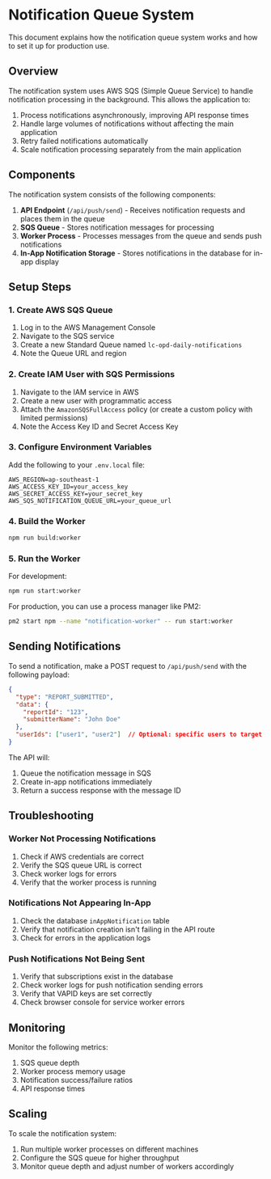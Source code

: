 # Notification Queue System

This document explains how the notification queue system works and how to set it up for production use.

## Overview

The notification system uses AWS SQS (Simple Queue Service) to handle notification processing in the background. This allows the application to:

1. Process notifications asynchronously, improving API response times
2. Handle large volumes of notifications without affecting the main application
3. Retry failed notifications automatically
4. Scale notification processing separately from the main application

## Components

The notification system consists of the following components:

1. **API Endpoint** (`/api/push/send`) - Receives notification requests and places them in the queue
2. **SQS Queue** - Stores notification messages for processing
3. **Worker Process** - Processes messages from the queue and sends push notifications
4. **In-App Notification Storage** - Stores notifications in the database for in-app display

## Setup Steps

### 1. Create AWS SQS Queue

1. Log in to the AWS Management Console
2. Navigate to the SQS service
3. Create a new Standard Queue named `lc-opd-daily-notifications`
4. Note the Queue URL and region

### 2. Create IAM User with SQS Permissions

1. Navigate to the IAM service in AWS
2. Create a new user with programmatic access
3. Attach the `AmazonSQSFullAccess` policy (or create a custom policy with limited permissions)
4. Note the Access Key ID and Secret Access Key

### 3. Configure Environment Variables

Add the following to your `.env.local` file:

```
AWS_REGION=ap-southeast-1
AWS_ACCESS_KEY_ID=your_access_key
AWS_SECRET_ACCESS_KEY=your_secret_key
AWS_SQS_NOTIFICATION_QUEUE_URL=your_queue_url
```

### 4. Build the Worker

```bash
npm run build:worker
```

### 5. Run the Worker

For development:
```bash
npm run start:worker
```

For production, you can use a process manager like PM2:
```bash
pm2 start npm --name "notification-worker" -- run start:worker
```

## Sending Notifications

To send a notification, make a POST request to `/api/push/send` with the following payload:

```json
{
  "type": "REPORT_SUBMITTED",
  "data": {
    "reportId": "123",
    "submitterName": "John Doe"
  },
  "userIds": ["user1", "user2"]  // Optional: specific users to target
}
```

The API will:
1. Queue the notification message in SQS
2. Create in-app notifications immediately
3. Return a success response with the message ID

## Troubleshooting

### Worker Not Processing Notifications

1. Check if AWS credentials are correct
2. Verify the SQS queue URL is correct
3. Check worker logs for errors
4. Verify that the worker process is running

### Notifications Not Appearing In-App

1. Check the database `inAppNotification` table
2. Verify that notification creation isn't failing in the API route
3. Check for errors in the application logs

### Push Notifications Not Being Sent

1. Verify that subscriptions exist in the database
2. Check worker logs for push notification sending errors
3. Verify that VAPID keys are set correctly
4. Check browser console for service worker errors

## Monitoring

Monitor the following metrics:

1. SQS queue depth
2. Worker process memory usage
3. Notification success/failure ratios
4. API response times

## Scaling

To scale the notification system:

1. Run multiple worker processes on different machines
2. Configure the SQS queue for higher throughput
3. Monitor queue depth and adjust number of workers accordingly 